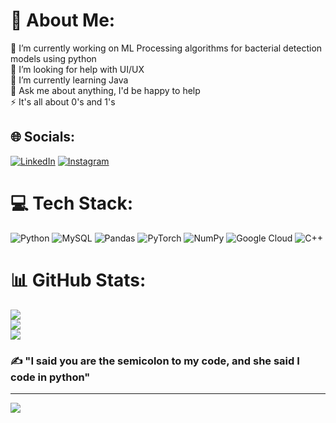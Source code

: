 # 💫 About Me:
🔭 I’m currently working on ML Processing algorithms for bacterial detection models using python<br>🤝 I’m looking for help with UI/UX<br>🌱 I’m currently learning Java<br>💬 Ask me about anything, I'd be happy to help<br>⚡ It's all about 0's and 1's


## 🌐 Socials:
[![LinkedIn](https://img.shields.io/badge/LinkedIn-%230077B5.svg?logo=linkedin&logoColor=white)](https://linkedin.com/in/netra-gupta-898ba4204) [![Instagram](https://img.shields.io/badge/Instagram-%23E4405F.svg?logo=Instagram&logoColor=white)](https://instagram.com/netra_raawat)

# 💻 Tech Stack:
![Python](https://img.shields.io/badge/python-3670A0?style=for-the-badge&logo=python&logoColor=ffdd54) ![MySQL](https://img.shields.io/badge/mysql-%2300f.svg?style=for-the-badge&logo=mysql&logoColor=white) ![Pandas](https://img.shields.io/badge/pandas-%23150458.svg?style=for-the-badge&logo=pandas&logoColor=white) ![PyTorch](https://img.shields.io/badge/PyTorch-%23EE4C2C.svg?style=for-the-badge&logo=PyTorch&logoColor=white) ![NumPy](https://img.shields.io/badge/numpy-%23013243.svg?style=for-the-badge&logo=numpy&logoColor=white) ![Google Cloud](https://img.shields.io/badge/Google%20Cloud-%234285F4.svg?style=for-the-badge&logo=google-cloud&logoColor=white) ![C++](https://img.shields.io/badge/c++-%2300599C.svg?style=for-the-badge&logo=c%2B%2B&logoColor=white)
# 📊 GitHub Stats:
![](https://github-readme-stats.vercel.app/api?username=assholeonlyur&theme=dark&hide_border=false&include_all_commits=true&count_private=true)<br/>
![](https://github-readme-streak-stats.herokuapp.com/?user=assholeonlyur&theme=dark&hide_border=false)<br/>
![](https://github-readme-stats.vercel.app/api/top-langs/?username=assholeonlyur&theme=dark&hide_border=false&include_all_commits=true&count_private=true&layout=compact)

### ✍️ "I said you are the semicolon to my code, and she said I code in python"

---
[![](https://visitcount.itsvg.in/api?id=assholeonlyur&icon=0&color=12)](https://visitcount.itsvg.in)
